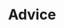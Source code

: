 ---
title: Advice
crosslinks:
- AskReddit
- legaladvice
- personalfinance
- SuicideWatch
- getdisciplined
- GetMotivated
- ShrugLifeSyndicate
- AdviceAnimals
- LifeProTips
- progresspics
- relationships
- Pussified
- IAmA
- me_irl
- xkcd
- TwoXChromosomes
- offmychest
- SWResources
- hapas
- LongDistance
---